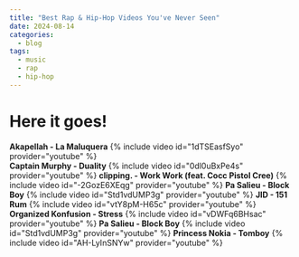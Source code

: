 ```yaml
---
title: "Best Rap & Hip-Hop Videos You've Never Seen"
date: 2024-08-14
categories:
  - blog
tags:
  - music
  - rap
  - hip-hop
---
```

# Here it goes!
**Akapellah - La Maluquera**
{% include video id="1dTSEasfSyo" provider="youtube" %}  
**Captain Murphy - Duality**
{% include video id="0dl0uBxPe4s" provider="youtube" %}
**clipping. - Work Work (feat. Cocc Pistol Cree)**
{% include video id="-2GozE6XEqg" provider="youtube" %}
**Pa Salieu - Block Boy**
{% include video id="Std1vdUMP3g" provider="youtube" %}
**JID - 151 Rum**
{% include video id="vtY8pM-H65c" provider="youtube" %}
**Organized Konfusion - Stress**
{% include video id="vDWFq6BHsac" provider="youtube" %}
**Pa Salieu - Block Boy**
{% include video id="Std1vdUMP3g" provider="youtube" %}
**Princess Nokia - Tomboy**
{% include video id="AH-LyInSNYw" provider="youtube" %}

